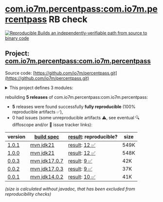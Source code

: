 [com.io7m.percentpass:com.io7m.percentpass](https://central.sonatype.com/artifact/com.io7m.percentpass/com.io7m.percentpass/versions) RB check
=======

[![Reproducible Builds](https://reproducible-builds.org/images/logos/rb.svg) an independently-verifiable path from source to binary code](https://reproducible-builds.org/)

## Project: [com.io7m.percentpass:com.io7m.percentpass](https://central.sonatype.com/artifact/com.io7m.percentpass/com.io7m.percentpass/versions)

Source code: [https://github.com/io7m/percentpass.git](https://github.com/io7m/percentpass.git)

<details><summary>This project defines 3 modules:</summary>

* [com.io7m.percentpass:com.io7m.percentpass](https://central.sonatype.com/artifact/com.io7m.percentpass/com.io7m.percentpass/1.0.1)
* [com.io7m.percentpass:com.io7m.percentpass.extension](https://central.sonatype.com/artifact/com.io7m.percentpass/com.io7m.percentpass.extension/1.0.1)
* [com.io7m.percentpass:com.io7m.percentpass.tests](https://central.sonatype.com/artifact/com.io7m.percentpass/com.io7m.percentpass.tests/1.0.1)
</details>

rebuilding **5 releases** of com.io7m.percentpass:com.io7m.percentpass:
- **5** releases were found successfully **fully reproducible** (100% reproducible artifacts :white_check_mark:),
- 0 had issues (some unreproducible artifacts :warning:, see eventual :mag: diffoscope and/or :memo: issue tracker links):

| version | [build spec](/BUILDSPEC.md) | [result](https://reproducible-builds.org/docs/jvm/): reproducible? | size |
| -- | --------- | ------ | -- |
| [1.0.1](https://central.sonatype.com/artifact/com.io7m.percentpass/com.io7m.percentpass/1.0.1/pom) | [mvn jdk21](com.io7m.percentpass-1.0.1.buildspec) | [result](com.io7m.percentpass-1.0.1.buildinfo): [12 :white_check_mark: ](com.io7m.percentpass-1.0.1.buildcompare) | 549K |
| [1.0.0](https://central.sonatype.com/artifact/com.io7m.percentpass/com.io7m.percentpass/1.0.0/pom) | [mvn jdk21](com.io7m.percentpass-1.0.0.buildspec) | [result](com.io7m.percentpass-1.0.0.buildinfo): [12 :white_check_mark: ](com.io7m.percentpass-1.0.0.buildcompare) | 548K |
| [0.0.3](https://central.sonatype.com/artifact/com.io7m.percentpass/com.io7m.percentpass/0.0.3/pom) | [mvn jdk17.0.7](com.io7m.percentpass-0.0.3.buildspec) | [result](com.io7m.percentpass-0.0.3.buildinfo): [9 :white_check_mark: ](com.io7m.percentpass-0.0.3.buildcompare) | 42K |
| [0.0.2](https://central.sonatype.com/artifact/com.io7m.percentpass/com.io7m.percentpass/0.0.2/pom) | [mvn jdk17.0.3](com.io7m.percentpass-0.0.2.buildspec) | [result](com.io7m.percentpass-0.0.2.buildinfo): [9 :white_check_mark: ](com.io7m.percentpass-0.0.2.buildcompare) | 37K |
| [0.0.1](https://central.sonatype.com/artifact/com.io7m.percentpass/com.io7m.percentpass/0.0.1/pom) | [mvn jdk14.0.2](com.io7m.percentpass-0.0.1.buildspec) | [result](com.io7m.percentpass-0.0.1.buildinfo): [10 :white_check_mark: ](com.io7m.percentpass-0.0.1.buildcompare) | 41K |

<i>(size is calculated without javadoc, that has been excluded from reproducibility checks)</i>
